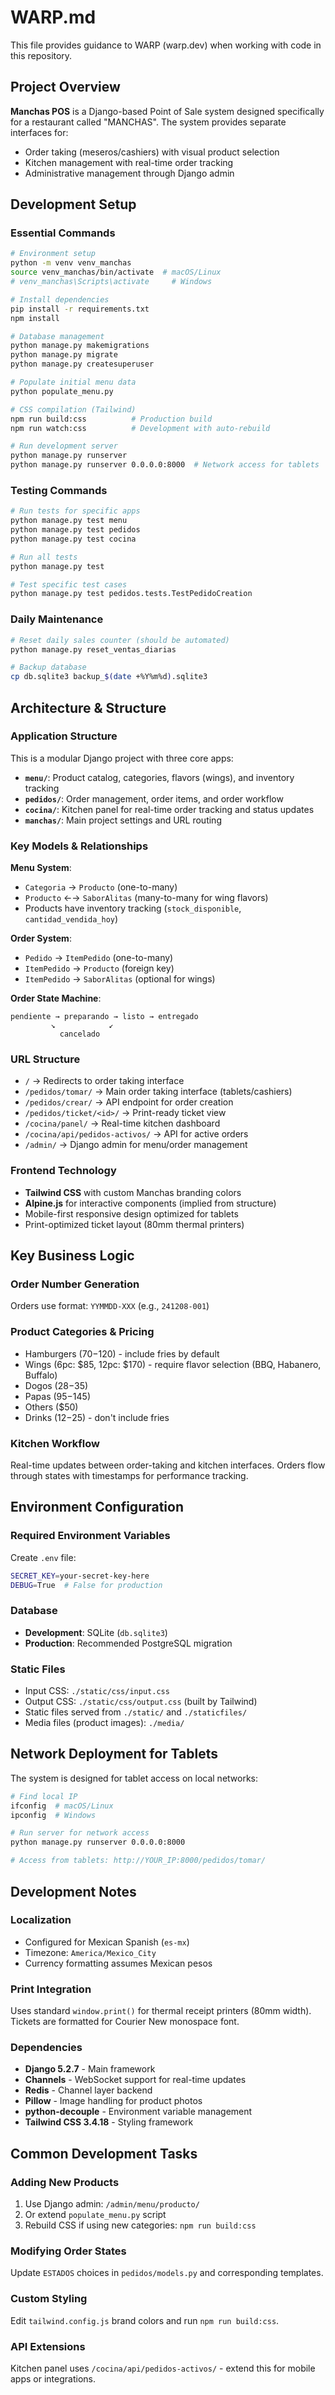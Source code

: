 # WARP.md

This file provides guidance to WARP (warp.dev) when working with code in this repository.

## Project Overview

**Manchas POS** is a Django-based Point of Sale system designed specifically for a restaurant called "MANCHAS". The system provides separate interfaces for:
- Order taking (meseros/cashiers) with visual product selection
- Kitchen management with real-time order tracking 
- Administrative management through Django admin

## Development Setup

### Essential Commands

```bash
# Environment setup
python -m venv venv_manchas
source venv_manchas/bin/activate  # macOS/Linux
# venv_manchas\Scripts\activate     # Windows

# Install dependencies
pip install -r requirements.txt
npm install

# Database management
python manage.py makemigrations
python manage.py migrate
python manage.py createsuperuser

# Populate initial menu data
python populate_menu.py

# CSS compilation (Tailwind)
npm run build:css          # Production build
npm run watch:css          # Development with auto-rebuild

# Run development server
python manage.py runserver
python manage.py runserver 0.0.0.0:8000  # Network access for tablets
```

### Testing Commands

```bash
# Run tests for specific apps
python manage.py test menu
python manage.py test pedidos
python manage.py test cocina

# Run all tests
python manage.py test

# Test specific test cases
python manage.py test pedidos.tests.TestPedidoCreation
```

### Daily Maintenance

```bash
# Reset daily sales counter (should be automated)
python manage.py reset_ventas_diarias

# Backup database
cp db.sqlite3 backup_$(date +%Y%m%d).sqlite3
```

## Architecture & Structure

### Application Structure
This is a modular Django project with three core apps:

- **`menu/`**: Product catalog, categories, flavors (wings), and inventory tracking
- **`pedidos/`**: Order management, order items, and order workflow
- **`cocina/`**: Kitchen panel for real-time order tracking and status updates
- **`manchas/`**: Main project settings and URL routing

### Key Models & Relationships

**Menu System**:
- `Categoria` → `Producto` (one-to-many)
- `Producto` ←→ `SaborAlitas` (many-to-many for wing flavors)
- Products have inventory tracking (`stock_disponible`, `cantidad_vendida_hoy`)

**Order System**:
- `Pedido` → `ItemPedido` (one-to-many)
- `ItemPedido` → `Producto` (foreign key)
- `ItemPedido` → `SaborAlitas` (optional for wings)

**Order State Machine**:
```
pendiente → preparando → listo → entregado
         ↘            ↙
           cancelado
```

### URL Structure
- `/` → Redirects to order taking interface
- `/pedidos/tomar/` → Main order taking interface (tablets/cashiers)
- `/pedidos/crear/` → API endpoint for order creation
- `/pedidos/ticket/<id>/` → Print-ready ticket view
- `/cocina/panel/` → Real-time kitchen dashboard
- `/cocina/api/pedidos-activos/` → API for active orders
- `/admin/` → Django admin for menu/order management

### Frontend Technology
- **Tailwind CSS** with custom Manchas branding colors
- **Alpine.js** for interactive components (implied from structure)
- Mobile-first responsive design optimized for tablets
- Print-optimized ticket layout (80mm thermal printers)

## Key Business Logic

### Order Number Generation
Orders use format: `YYMMDD-XXX` (e.g., `241208-001`)

### Product Categories & Pricing
- Hamburgers ($70-$120) - include fries by default
- Wings (6pc: $85, 12pc: $170) - require flavor selection (BBQ, Habanero, Buffalo)
- Dogos ($28-$35)
- Papas ($95-$145) 
- Others ($50)
- Drinks ($12-$25) - don't include fries

### Kitchen Workflow
Real-time updates between order-taking and kitchen interfaces. Orders flow through states with timestamps for performance tracking.

## Environment Configuration

### Required Environment Variables
Create `.env` file:
```bash
SECRET_KEY=your-secret-key-here
DEBUG=True  # False for production
```

### Database
- **Development**: SQLite (`db.sqlite3`)
- **Production**: Recommended PostgreSQL migration

### Static Files
- Input CSS: `./static/css/input.css`
- Output CSS: `./static/css/output.css` (built by Tailwind)
- Static files served from `./static/` and `./staticfiles/`
- Media files (product images): `./media/`

## Network Deployment for Tablets

The system is designed for tablet access on local networks:

```bash
# Find local IP
ifconfig  # macOS/Linux
ipconfig  # Windows

# Run server for network access
python manage.py runserver 0.0.0.0:8000

# Access from tablets: http://YOUR_IP:8000/pedidos/tomar/
```

## Development Notes

### Localization
- Configured for Mexican Spanish (`es-mx`)
- Timezone: `America/Mexico_City`
- Currency formatting assumes Mexican pesos

### Print Integration
Uses standard `window.print()` for thermal receipt printers (80mm width). Tickets are formatted for Courier New monospace font.

### Dependencies
- **Django 5.2.7** - Main framework
- **Channels** - WebSocket support for real-time updates
- **Redis** - Channel layer backend
- **Pillow** - Image handling for product photos
- **python-decouple** - Environment variable management
- **Tailwind CSS 3.4.18** - Styling framework

## Common Development Tasks

### Adding New Products
1. Use Django admin: `/admin/menu/producto/`
2. Or extend `populate_menu.py` script
3. Rebuild CSS if using new categories: `npm run build:css`

### Modifying Order States
Update `ESTADOS` choices in `pedidos/models.py` and corresponding templates.

### Custom Styling
Edit `tailwind.config.js` brand colors and run `npm run build:css`.

### API Extensions
Kitchen panel uses `/cocina/api/pedidos-activos/` - extend this for mobile apps or integrations.